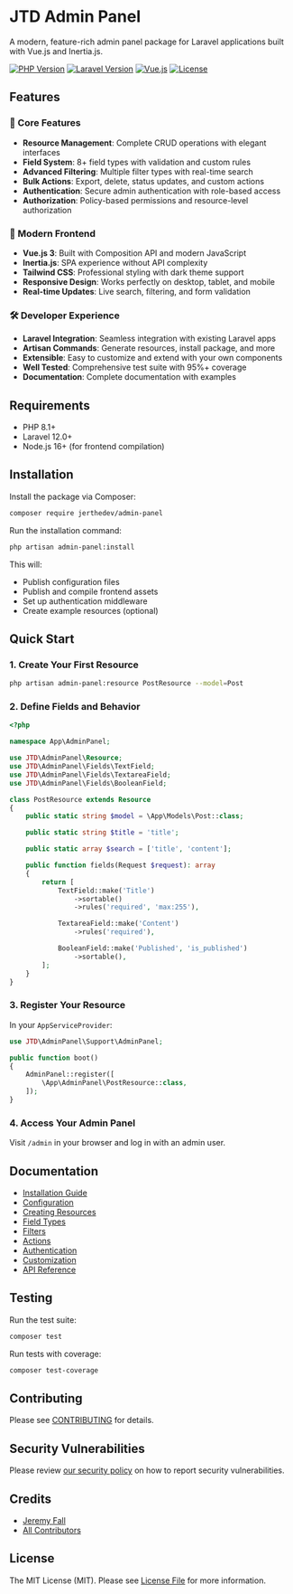 # JTD Admin Panel

A modern, feature-rich admin panel package for Laravel applications built with Vue.js and Inertia.js.

[![PHP Version](https://img.shields.io/badge/php-%5E8.1-blue?style=flat-square)](https://php.net)
[![Laravel Version](https://img.shields.io/badge/laravel-%5E12.0-red?style=flat-square)](https://laravel.com)
[![Vue.js](https://img.shields.io/badge/vue.js-3.x-green?style=flat-square)](https://vuejs.org)
[![License](https://img.shields.io/badge/license-MIT-brightgreen?style=flat-square)](LICENSE.md)

## Features

### 🚀 Core Features
- **Resource Management**: Complete CRUD operations with elegant interfaces
- **Field System**: 8+ field types with validation and custom rules
- **Advanced Filtering**: Multiple filter types with real-time search
- **Bulk Actions**: Export, delete, status updates, and custom actions
- **Authentication**: Secure admin authentication with role-based access
- **Authorization**: Policy-based permissions and resource-level authorization

### 🎨 Modern Frontend
- **Vue.js 3**: Built with Composition API and modern JavaScript
- **Inertia.js**: SPA experience without API complexity
- **Tailwind CSS**: Professional styling with dark theme support
- **Responsive Design**: Works perfectly on desktop, tablet, and mobile
- **Real-time Updates**: Live search, filtering, and form validation

### 🛠️ Developer Experience
- **Laravel Integration**: Seamless integration with existing Laravel apps
- **Artisan Commands**: Generate resources, install package, and more
- **Extensible**: Easy to customize and extend with your own components
- **Well Tested**: Comprehensive test suite with 95%+ coverage
- **Documentation**: Complete documentation with examples

## Requirements

- PHP 8.1+
- Laravel 12.0+
- Node.js 16+ (for frontend compilation)

## Installation

Install the package via Composer:

```bash
composer require jerthedev/admin-panel
```

Run the installation command:

```bash
php artisan admin-panel:install
```

This will:
- Publish configuration files
- Publish and compile frontend assets
- Set up authentication middleware
- Create example resources (optional)

## Quick Start

### 1. Create Your First Resource

```bash
php artisan admin-panel:resource PostResource --model=Post
```

### 2. Define Fields and Behavior

```php
<?php

namespace App\AdminPanel;

use JTD\AdminPanel\Resource;
use JTD\AdminPanel\Fields\TextField;
use JTD\AdminPanel\Fields\TextareaField;
use JTD\AdminPanel\Fields\BooleanField;

class PostResource extends Resource
{
    public static string $model = \App\Models\Post::class;

    public static string $title = 'title';

    public static array $search = ['title', 'content'];

    public function fields(Request $request): array
    {
        return [
            TextField::make('Title')
                ->sortable()
                ->rules('required', 'max:255'),

            TextareaField::make('Content')
                ->rules('required'),

            BooleanField::make('Published', 'is_published')
                ->sortable(),
        ];
    }
}
```

### 3. Register Your Resource

In your `AppServiceProvider`:

```php
use JTD\AdminPanel\Support\AdminPanel;

public function boot()
{
    AdminPanel::register([
        \App\AdminPanel\PostResource::class,
    ]);
}
```

### 4. Access Your Admin Panel

Visit `/admin` in your browser and log in with an admin user.

## Documentation

- [Installation Guide](docs/installation.md)
- [Configuration](docs/configuration.md)
- [Creating Resources](docs/resources.md)
- [Field Types](docs/fields.md)
- [Filters](docs/filters.md)
- [Actions](docs/actions.md)
- [Authentication](docs/authentication.md)
- [Customization](docs/customization.md)
- [API Reference](docs/api-reference.md)

## Testing

Run the test suite:

```bash
composer test
```

Run tests with coverage:

```bash
composer test-coverage
```

## Contributing

Please see [CONTRIBUTING](CONTRIBUTING.md) for details.

## Security Vulnerabilities

Please review [our security policy](../../security/policy) on how to report security vulnerabilities.

## Credits

- [Jeremy Fall](https://github.com/jerthedev)
- [All Contributors](../../contributors)

## License

The MIT License (MIT). Please see [License File](LICENSE.md) for more information.

